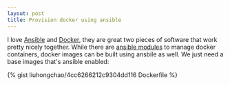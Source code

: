 ```yaml
---
layout: post
title: Provision docker using ansible
---
```


I love [Ansible](http://www.ansible.com/) and
[Docker](http://www.docker.com), they are great two pieces of
software that work pretty nicely together. While there are [ansible
modules](http://docs.ansible.com/docker_module.html) to manage docker
containers, docker images can be built using ansbile as well. We just need
a base images that's ansible enabled:

{% gist liuhongchao/4cc6266212c9304dd116 Dockerfile %}
